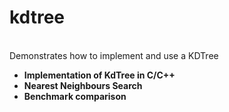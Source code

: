 # kdtree
<br>Demonstrates how to implement and use a KDTree
- **Implementation of KdTree in C/C++**
- **Nearest Neighbours Search**
- **Benchmark comparison**









